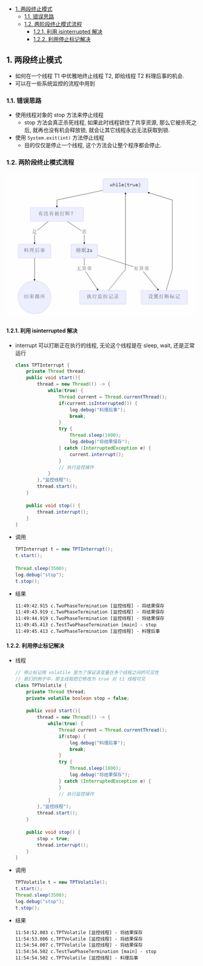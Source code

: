 <!-- TOC -->

- [1. 两段终止模式](#1-两段终止模式)
  - [1.1. 错误思路](#11-错误思路)
  - [1.2. 两阶段终止模式流程](#12-两阶段终止模式流程)
    - [1.2.1. 利用 isinterrupted 解决](#121-利用-isinterrupted-解决)
    - [1.2.2. 利用停止标记解决](#122-利用停止标记解决)

<!-- /TOC -->

## 1. 两段终止模式
- 如何在一个线程 T1 中优雅地终止线程 T2, 即给线程 T2 料理后事的机会.
- 可以在一些系统监控的流程中用到

### 1.1. 错误思路
- 使用线程对象的 stop 方法来停止线程
  - stop 方法会真正杀死线程, 如果此时线程锁住了共享资源, 那么它被杀死之后, 就再也没有机会释放锁, 就会让其它线程永远无法获取到锁.
- 使用 `System.exit(int)` 方法停止线程
  - 目的仅仅是停止一个线程, 这个方法会让整个程序都会停止.

### 1.2. 两阶段终止模式流程
![pic](../../99.images/2022-02-04-00-01-41.png)

#### 1.2.1. 利用 isinterrupted 解决
- interrupt 可以打断正在执行的线程, 无论这个线程是在 sleep, wait, 还是正常运行
    ```java
    class TPTInterrupt { 
        private Thread thread;
        public void start(){
            thread = new Thread(() -> {
                while(true) {
                    Thread current = Thread.currentThread(); 
                    if(current.isInterrupted()) {
                        log.debug("料理后事");
                        break; 
                    }
                    try {
                        Thread.sleep(1000); 
                        log.debug("将结果保存");
                    } catch (InterruptedException e) { 
                        current.interrupt();
                    }
                    // 执行监控操作 
                }
            },"监控线程");
            thread.start(); 
        }

        public void stop() { 
            thread.interrupt();
        } 
    }
    ```

- 调用  
    ```java
    TPTInterrupt t = new TPTInterrupt(); 
    t.start();
    
    Thread.sleep(3500); 
    log.debug("stop"); 
    t.stop();
    ```

- 结果  
    ```html
    11:49:42.915 c.TwoPhaseTermination [监控线程] - 将结果保存 
    11:49:43.919 c.TwoPhaseTermination [监控线程] - 将结果保存 
    11:49:44.919 c.TwoPhaseTermination [监控线程] - 将结果保存 
    11:49:45.413 c.TestTwoPhaseTermination [main] - stop 
    11:49:45.413 c.TwoPhaseTermination [监控线程] - 料理后事
    ```

#### 1.2.2. 利用停止标记解决  
- 线程   
    ```java
    // 停止标记用 volatile 是为了保证该变量在多个线程之间的可见性 
    // 我们的例子中，即主线程把它修改为 true 对 t1 线程可见
    class TPTVolatile {
        private Thread thread;
        private volatile boolean stop = false;
        
        public void start(){
            thread = new Thread(() -> {
                while(true) {
                    Thread current = Thread.currentThread(); 
                    if(stop) {
                        log.debug("料理后事");
                        break; 
                    }
                    try {
                        Thread.sleep(1000); 
                        log.debug("将结果保存");
                    } catch (InterruptedException e) {
                    }
                    // 执行监控操作 
                }
            },"监控线程");
            thread.start(); 
        }

        public void stop() { 
            stop = true;
            thread.interrupt(); 
        }
    }
    ```

- 调用  
    ```java
    TPTVolatile t = new TPTVolatile(); 
    t.start();
    Thread.sleep(3500); 
    log.debug("stop"); 
    t.stop();
    ```

- 结果  
    ```html
    11:54:52.003 c.TPTVolatile [监控线程] - 将结果保存 
    11:54:53.006 c.TPTVolatile [监控线程] - 将结果保存 
    11:54:54.007 c.TPTVolatile [监控线程] - 将结果保存 
    11:54:54.502 c.TestTwoPhaseTermination [main] - stop 
    11:54:54.502 c.TPTVolatile [监控线程] - 料理后事
    ```